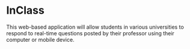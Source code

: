 InClass
=======

This web-based application will allow students in various universities to respond to real-time questions posted by their professor using their computer or mobile device. 
